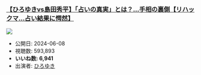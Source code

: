 ### [【ひろゆきvs島田秀平】「占いの真実」とは？…手相の裏側【リハックマ…占い結果に愕然】](https://www.youtube.com/watch?v=DQc_3si6xLU)
[![](https://img.youtube.com/vi/DQc_3si6xLU/sddefault.jpg)](https://www.youtube.com/watch?v=DQc_3si6xLU)
-   公開日: 2024-06-08
-   視聴数: 593,893
-   **いいね数: 6,941**
-   出演者: [ひろゆき](/rehacq_fan/people/ひろゆき "wikilink")
